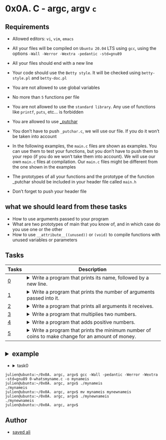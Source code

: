 # 0x0A. C - argc, argv `c`

## Requirements

* Allowed editors: `vi`, `vim`, `emacs`

* All your files will be compiled on `Ubuntu 20.04` LTS using `gcc`, using the options `-Wall -Werror -Wextra -pedantic -std=gnu89`

* All your files should end with a new line

* Your code should use the `Betty style`. It will be checked using `betty-style.pl` and `betty-doc.pl`

* You are not allowed to use global variables

* No more than `5` functions per file

* You are not allowed to use the `standard library`. Any use of functions like `printf`, `puts`, etc… is forbidden

* You are allowed to use [_putchar](https://github.com/holbertonschool/_putchar.c/blob/master/_putchar.c)

* You don’t have to push `_putchar.c`, we will use our file. If you do it won’t be taken into account

* In the following examples, the `main.c` files are shown as examples. You can use them to test your functions, but you don’t have to push them to your repo (if you do we won’t take them into account). We will use our own `main.c` files at compilation. Our `main.c` files might be different from the one shown in the examples

* The prototypes of all your functions and the prototype of the function _putchar should be included in your header file called `main.h`

* Don’t forget to push your header file

## what we should leard from these tasks

* How to use arguments passed to your program
* What are two prototypes of main that you know of, and in which case do you use one or the other
* How to use `__attribute__((unused))` or `(void)` to compile functions with unused variables or parameters

## Tasks

| Tasks | Description |
| --- | --- |
| [0](/0x0A-argc_argv/0-whatsmyname.c) |  <details><summary>Write a program that prints its name, followed by a new line.</summary><ul><li>If yourename the program, it will print the new name, without having to compile it again<li>You should not remove the path before the name of the program |
| [1](/0x0A-argc_argv/1-args.c) | <details><summary>Write a program that prints the number of arguments passed into it.</summary><ul><li>Your program should print a number, followed by a new line |
| [2](/0x0A-argc_argv/2-args.c) | <details><summary>Write a program that prints all arguments it receives.</summary><ul><li>All arguments should be printed, including the first one<li>Only print one argument per line, ending with a new line |
| [3](/0x0A-argc_argv/3-mul.c) | <details><summary>Write a program that multiplies two numbers.</summary><ul><li>Your program should print the result of the multiplication, followed by a new line<li>You can assume that the two numbers and result of the multiplication can be stored in an integer<li>If the program does not receive two arguments, your program should print `Error`, followed by a new line, and return `1` |
| [4](/0x0A-argc_argv/4-add.c) | <details><summary>Write a program that adds positive numbers.</summary><ul><li>Print the result, followed by a new line<li>If no number is passed to the program, print 0, followed by a new line<li>If one of the number contains symbols that are not digits, print `Error`, followed by a new line, and return `1`<li>You can assume that numbers and the addition of all the numbers can be stored in an `int` |
| [5](/0x0A-argc_argv/100-change.c) | <details><summary>Write a program that prints the minimum number of coins to make change for an amount of money.</summary><ul><li>`Usage: ./change cents`<li>where `cents` is the amount of cents you need to give back<li>if the number of arguments passed to your program is not exactly `1`, print Error, followed by a new line, and return `1`<li>you should use `atoi` to parse the parameter passed to your program<li>If the number passed as the argument is negative, print `0`, followed by a new line<li>You can use an unlimited number of coins of values 25, `10`, `5`, `2`, and `1` cent |

## <details><summary>example</summary>

* <details><summary>task0</summary>
<p>

```
julien@ubuntu:~/0x0A. argc, argv$ gcc -Wall -pedantic -Werror -Wextra -std=gnu89 0-whatsmyname.c -o mynameis
julien@ubuntu:~/0x0A. argc, argv$ ./mynameis
./mynameis
julien@ubuntu:~/0x0A. argc, argv$ mv mynameis mynewnameis
julien@ubuntu:~/0x0A. argc, argv$ ./mynewnameis 
./mynewnameis
julien@ubuntu:~/0x0A. argc, argv$ 
```
</p>
</details>

## Author

* [sayed ali](https://github.com/sayedali1)
